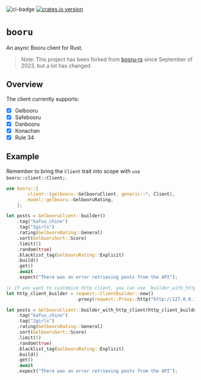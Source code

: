 ![ci-badge][] [![crates.io version]][crates.io link] 
# `booru`
An async Booru client for Rust.

> Note: This project has been forked from [booru-rs](https://github.com/ajiiisai/booru-rs) since September of 2023, but a lot has changed.

##  Overview
The client currently supports:
- [x] Gelbooru
- [x] Safebooru
- [x] Danbooru
- [x] Konachan
- [x] Rule 34

## Example
Remember to bring the `Client` trait into scope with `use booru::client::Client;`.
```rust
use booru::{
        client::{gelbooru::GelbooruClient, generic::*, Client},
        model::gelbooru::GelbooruRating,
    };

let posts = GelbooruClient::builder()
    .tag("kafuu_chino")
    .tag("2girls")
    .rating(GelbooruRating::General)
    .sort(GelbooruSort::Score)
    .limit(5)
    .random(true)
    .blacklist_tag(GelbooruRating::Explicit)
    .build()
    .get()
    .await
    .expect("There was an error retrieving posts from the API");

// If you want to customize http client, you can use `builder_with_http_client`:
let http_client_builder = reqwest::ClientBuilder::new()
                          .proxy(reqwest::Proxy::http("http://127.0.0.1:7890").unwrap());

let posts = GelbooruClient::builder_with_http_client(http_client_builder)
    .tag("kafuu_chino")
    .tag("2girls")
    .rating(GelbooruRating::General)
    .sort(GelbooruSort::Score)
    .limit(5)
    .random(true)
    .blacklist_tag(GelbooruRating::Explicit)
    .build()
    .get()
    .await
    .expect("There was an error retrieving posts from the API");
```

[ci-badge]: https://img.shields.io/github/actions/workflow/status/cijiugechu/booru/ci.yml?branch=main
[crates.io link]: https://crates.io/crates/booru
[crates.io version]: https://img.shields.io/crates/v/booru.svg?style=flat-square
